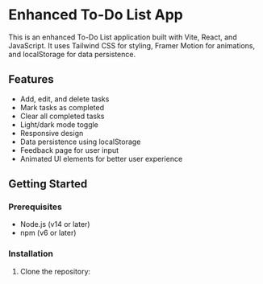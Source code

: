 # Enhanced To-Do List App

This is an enhanced To-Do List application built with Vite, React, and JavaScript. It uses Tailwind CSS for styling, Framer Motion for animations, and localStorage for data persistence.

## Features

- Add, edit, and delete tasks
- Mark tasks as completed
- Clear all completed tasks
- Light/dark mode toggle
- Responsive design
- Data persistence using localStorage
- Feedback page for user input
- Animated UI elements for better user experience

## Getting Started

### Prerequisites

- Node.js (v14 or later)
- npm (v6 or later)

### Installation

1. Clone the repository:

